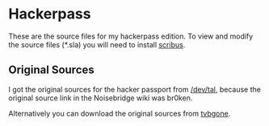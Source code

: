 # Hackerpass

These are the source files for my hackerpass edition. To view and modify the
source files (\*.sla) you will
need to install [scribus](https://www.scribus.net/).

## Original Sources

I got the original sources for the hacker passport from
[/dev/tal](http://devtal.de/~nilsarne/Hackerspace_passport.zip),
because the original source link in the Noisebridge wiki was br0ken.

Alternatively you can download the original sources from
[tvbgone](http://cornfieldelectronics.com/downloads/hackerpass/hackerpass.zip).
